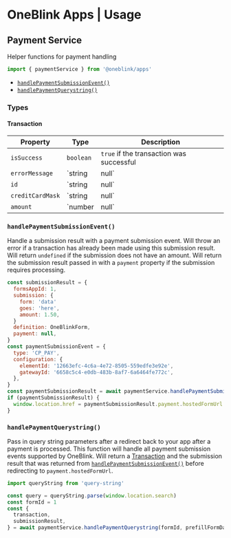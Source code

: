 # OneBlink Apps | Usage

## Payment Service

Helper functions for payment handling

```js
import { paymentService } from '@oneblink/apps'
```

- [`handlePaymentSubmissionEvent()`](#handlepaymentsubmissionevent)
- [`handlePaymentQuerystring()`](#handlepaymentquerystring)

### Types

#### Transaction

| Property         | Type            | Description                                            |
| ---------------- | --------------- | ------------------------------------------------------ |
| `isSuccess`      | `boolean`       | `true` if the transaction was successful               |
| `errorMessage`   | `string | null` | The error message to display if `isSuccess` is `false` |
| `id`             | `string | null` | The id the transaction                                 |
| `creditCardMask` | `string | null` | A mask of the credit card used e.g. _1234....7890_     |
| `amount`         | `number | null` | The total amount charged                               |

### `handlePaymentSubmissionEvent()`

Handle a submission result with a payment submission event. Will throw an error if a transaction has already been made using this submission result. Will return `undefined` if the submission does not have an amount. Will return the submission result passed in with a `payment` property if the submission requires processing.

```js
const submissionResult = {
  formsAppId: 1,
  submission: {
    form: 'data'
    goes: 'here',
    amount: 1.50,
  }
  definition: OneBlinkForm,
  payment: null,
}
const paymentSubmissionEvent = {
  type: 'CP_PAY',
  configuration: {
    elementId: '12663efc-4c6a-4e72-8505-559edfe3e92e',
    gatewayId: '6658c5c4-e0db-483b-8af7-6a6464fe772c',
  },
}
const paymentSubmissionResult = await paymentService.handlePaymentSubmissionEvent(prefillFormDataId)
if (paymentSubmissionResult) {
  window.location.href = paymentSubmissionResult.payment.hostedFormUrl
}
```

### `handlePaymentQuerystring()`

Pass in query string parameters after a redirect back to your app after a payment is processed. This function will handle all payment submission events supported by OneBlink. Will return a [Transaction](#transaction) and the submission result that was returned from [`handlePaymentSubmissionEvent()`](#handlepaymentsubmissionevent) before redirecting to `payment.hostedFormUrl`.

```js
import queryString from 'query-string'

const query = queryString.parse(window.location.search)
const formId = 1
const {
  transaction,
  submissionResult,
} = await paymentService.handlePaymentQuerystring(formId, prefillFormDataId)
```
